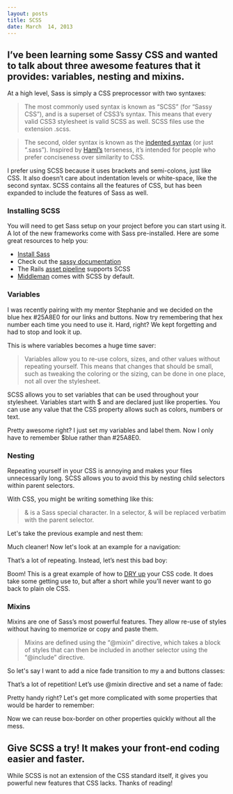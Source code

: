 ```yaml
---
layout: posts
title: SCSS
date: March  14, 2013
---
```


<h2>I’ve been learning some Sassy CSS and wanted to talk about three awesome features that it provides: variables, nesting and mixins.</h2>

<p>
  At a high level, Sass is simply a CSS preprocessor with two syntaxes:
</p>

<blockquote>
  <p>
  The most commonly used syntax is known as “SCSS” (for “Sassy CSS”), and is a superset of CSS3’s syntax. This means that every valid CSS3 stylesheet is valid SCSS as well. SCSS files use the extension .scss.
  </p>
</blockquote>

<blockquote>
  <p>
    The second, older syntax is known as the <a href="http://sass-lang.com/docs/yardoc/file.INDENTED_SYNTAX.html" target="_blank"> indented syntax</a> (or just “.sass”). Inspired by <a href="http://haml.info/" target="_blank">Haml’s</a> terseness, it’s intended for people who prefer conciseness over similarity to CSS. 
  </p>
</blockquote>
<p>
I prefer using SCSS because it uses brackets and semi-colons, just like CSS. It also doesn’t care about indentation levels or white-space, like the second syntax. SCSS contains all the features of CSS, but has been expanded to include the features of Sass as well.
</p>

<h3>Installing SCSS</h3>
<p>You will need to get Sass setup on your project before you can start using it. A lot of the new frameworks come with Sass pre-installed. Here are some great resources to help you:</p>

<ul>
  <li><a href="http://sass-lang.com/download.html" target="_blank">Install Sass</a></li>
  <li>Check out the <a href="http://sass-lang.com/">sassy documentation</a></li>
  <li>The Rails <a href="http://guides.rubyonrails.org/asset_pipeline.html">asset pipeline</a> supports SCSS</li>
  <li><a href="http://middlemanapp.com/" target="_blank">Middleman</a> comes with SCSS by default.</li>
</ul>

<h3>Variables</h3>

<p>
I was recently pairing with my mentor Stephanie and we decided on the blue hex #25A8E0 for our links and buttons. Now try remembering that hex number each time you need to use it. Hard, right? We kept forgetting and had to stop and look it up.
</p>

<p>
  This is where variables becomes a huge time saver:
</p>

<blockquote>
  <p>
  Variables allow you to re-use colors, sizes, and other values without repeating yourself. This means that changes that should be small, such as tweaking the coloring or the sizing, can be done in one place, not all over the stylesheet.
  </p>
</blockquote>

<p>
SCSS allows you to set variables that can be used throughout your stylesheet. Variables start with $ and are declared just like properties. You can use any value that the CSS property allows such as colors, numbers or text.
</p>

<script src="https://gist.github.com/aekaplan/3b4f85f8e2702beae02f.js"></script>

<p>Pretty awesome right? I just set my variables and label them. Now I only have to remember $blue rather than #25A8E0.</p>

<h3>Nesting</h3>

<p>
Repeating yourself in your CSS is annoying and makes your files unnecessarily long. SCSS allows you to avoid this by nesting child selectors within parent selectors.
</p>

<p>With CSS, you might be writing something like this:</p>
<script src="https://gist.github.com/aekaplan/bda0d4a3a13010d47348.js"></script>

<blockquote>
<p>
  & is a Sass special character. In a selector, & will be replaced verbatim with the parent selector.
</p>

</blockquote>

<p>
   Let's take the previous example and nest them:
</p>

<script src="https://gist.github.com/aekaplan/40517eb78456c82dd0f3.js"></script>

<p>
  Much cleaner! Now let's look at an example for a navigation:
</p>

<script src="https://gist.github.com/aekaplan/7f752f6b4634dfce0592.js"></script>

<p>
  That’s a lot of repeating. Instead, let’s nest this bad boy:
</p>

<script src="https://gist.github.com/aekaplan/0507587eb3a9b40693ac.js"></script>

<p>
Boom! This is a great example of how to <a href="http://en.wikipedia.org/wiki/Don't_repeat_yourself" target="_blank">DRY up</a> your CSS code. It does take some getting use to, but after a short while you’ll never want to go back to plain ole CSS.
</p>

<h3>Mixins</h3>

<p>
Mixins are one of Sass’s most powerful features. They allow re-use of styles without having to memorize or copy and paste them.
</p>

<blockquote>
  <p>
  Mixins are defined using the “@mixin” directive, which takes a block of styles that can then be included in another selector using the “@include” directive.
  </p>
</blockquote>

<p>
So let's say I want to add a nice fade transition to my a and buttons classes:
</p>

<script src="https://gist.github.com/aekaplan/c0b66222424af6b1c0d9.js"></script>

<p>
That’s a lot of repetition! Let’s use @mixin directive and set a name of fade:
</p>

<script src="https://gist.github.com/aekaplan/2c7f314ff56abd923d95.js"></script>

<p>
  Pretty handy right? Let's get more complicated with some properties that would be harder to remember:
</p>

<script src="https://gist.github.com/aekaplan/a58c4838a609b5eff1bb.js"></script>

<p>
Now we can reuse box-border on other properties quickly without all the mess.
</p>

<h2>Give SCSS a try! It makes your front-end coding easier and faster.</h2>

<p>While SCSS is not an extension of the CSS standard itself, it gives you powerful new features that CSS lacks. Thanks of reading!</p>

